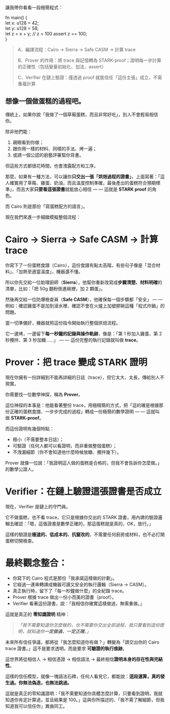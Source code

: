 
讓我帶你看看一段極簡程式：

fn main() {       
    let x: u128 = 42;       
    let y: u128 = 58;      
    let z = x + y;      // z = 100     assert z == 100;   
}

> A、編譯流程：Cairo → Sierra → Safe CASM → 計算 trace  
>   
> B、Prover 的作用：將 trace 與記憶轉為 STARK-proof；證明每一步計算的正確性（包括變量初始化、加法、assert）  
>   
> C、Verifier 在鏈上驗證：僅透過 proof 就能信任「這份主張」成立，不需重複計算

## 想像一個做蛋糕的過程吧。

傳統上，如果你說「我做了一個草莓蛋糕，而且非常好吃」，別人不會輕易相信你。

除非他們能：

1. 親眼看到你做；
2. 跟你用一樣的材料、同樣的手法、烤一遍；
3. 或請一個公認的廚藝評審幫你背書。

但這些方式都很花時間，也會洩露配方和工序。

那麼，如果有一種方法，可以讓你**只交出一張「烘焙過程的證書」**，上面寫著：「這人確實用了草莓、雞蛋、奶油，而且溫度控制準確，最後產出的蛋糕符合預期標準」，而且大家**只要看這張證書**就能放心相信 — — 這就是 **STARK proof** 的角色。

而 Cairo 則是那份「寫蛋糕配方的語言」。

現在我們來進一步細緻模擬整個流程：

# Cairo → Sierra → Safe CASM → 計算 trace

你寫下了一份蛋糕食譜（Cairo），這份食譜有點太高階，有些句子像是「混合材料」、「加熱至適當溫度」，機器還不懂。

所以你先交給一位助理廚師（**Sierra**），他幫你重新改寫成**步驟清楚、材料明確**的清單，比如：「把 50g 麵粉倒進碗裡，加 2 顆蛋」。

然後再交給一位防爆檢查員（**Safe CASM**），他確保每一個步驟都「安全」 — — 例如：確認雞蛋不是加到滾水裡、確認不會在火爐上加塑膠碗這種「程式炸鍋」的問題。

當一切準備好，機器就照這份指令開始執行整個烘焙流程。

它一邊烤，一邊留下**每一秒鐘的記錄與操作軌跡**，像是：「第 1 秒加入雞蛋、第 2 秒攪拌、第 3 秒加糖……」 — — 這份完整的執行記錄就叫做 **trace**。

# Prover：把 trace 變成 STARK 證明

現在你擁有一份詳細到不能再詳細的日誌（trace），但它太大、太長，傳給別人不現實。

你需要找一位數學神探，稱為 **Prover**。

這位神探的本事是：他能看著整份 trace，用極精簡的方式，把「這的確是根據那份正確的蛋糕食譜、一步步完成的過程」轉成一份極簡的數學證明 — — 這就叫做 **STARK-proof**。

而這份證明有幾個特點：

- 極小（不需要整本日誌）；
- 可驗證（任何人都可以看證明，而非重做整個蛋糕）；
- 不洩漏細節（你不會知道他什麼時候放糖、攪拌幾下）。

Prover 就像一位說：「我證明這人做的蛋糕是合格的，但我不會告訴你怎麼做。」的數學公證人。

# Verifier：在鏈上驗證這張證書是否成立

現在，Verifier 是鏈上的守門員。

它不做蛋糕，也不看 trace，它只是根據你交出的 STARK 證書，用內建的驗證邏輯去確認：「嗯，這張證書是數學正確的，那這蛋糕就是真的，OK，放行。」

這樣的驗證是**極速的、低成本的、抗竄改的**，不需要任何廚房或材料，也不必打開蛋糕切開檢查。

# 最終觀念整合：

- 你寫下的 Cairo 程式是那份「我承諾這樣做的計劃」。
- 它經過一連串轉譯成機器可讀又安全的執行邏輯（Sierra → CASM）。
- 真正執行時，留下了「每一秒鐘做什麼」的全紀錄 trace。
- Prover 根據 trace 做出一份小而美的證書（proof）。
- Verifier 看著這份證書，說：「我相信你確實這樣做過，無需重做。」

這就是真正的 **零知識證明** 精神：

> _「我不需要知道你怎麼做的，也不需要你交出全部過程，我只要看到這份證明，就知道你_**_一定做過、一定正確_**_。」_

未來所有信任爭議，都將從「我怎麼知道你有做？」轉變為「請交出你的 Cairo trace 證書。」這不是要求透明，而是要求 **可驗證的執行痕跡**。

這世界將從相信人 → 相信憑證 → 相信語法 → 最終相信**證明本身的存在性與完結性**。

這樣的信任模型，就像一塊語法石碑，任何人看見它，都能說：**這段運算，真的發生過。你無法偽造，也無法跳過。**

這就是真正的零知識證明：「我不需要知道你具體怎麼計算，只要看到證明，我就知道你肯定計算過，並且結果是 100。」這與你所描述的、「我不需了解細節，但我知道我可以信任你」異曲同工。